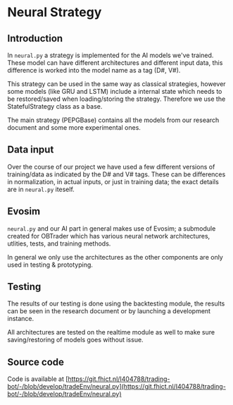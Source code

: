# Neural Strategy

## Introduction
In `neural.py` a strategy is implemented for the AI models we've trained. These model can have different architectures and different input data, this difference is worked into the model name as a tag (D#, V#).

This strategy can be used in the same way as classical strategies, however some models (like GRU and LSTM) include a internal state which needs to be restored/saved when loading/storing the strategy. Therefore we use the StatefulStrategy class as a base.

The main strategy (PEPGBase) contains all the models from our research document and some more experimental ones.

## Data input
Over the course of our project we have used a few different versions of training/data as indicated by the D# and V# tags.
These can be differences in normalization, in actual inputs, or just in training data; the exact details are in `neural.py` iteself.

## Evosim
`neural.py` and our AI part in general makes use of Evosim; a submodule created for OBTrader which has various neural network architectures, utlities, tests, and training methods.

In general we only use the architectures as the other components are only used in testing & prototyping.

## Testing
The results of our testing is done using the backtesting module, the results can be seen in the research document or by launching a development instance.

All architectures are tested on the realtime module as well to make sure saving/restoring of models goes without issue.


## Source code

Code is available at [https://git.fhict.nl/I404788/trading-bot/-/blob/develop/tradeEnv/neural.py](https://git.fhict.nl/I404788/trading-bot/-/blob/develop/tradeEnv/neural.py)